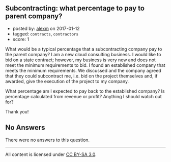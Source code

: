 ## Subcontracting: what percentage to pay to parent company?

- posted by: [alexm](https://stackexchange.com/users/2903671/alexm) on 2017-01-12
- tagged: `contracts`, `contractors`
- score: 1

What would be a typical percentage that a subcontracting company pay to the parent company? I am a new cloud consulting business. I would like to bid on a state contract; however, my business is very new and  does not meet the minimum requirements to bid. I found an established company that meets the minimum requirements. We discussed  and the company agreed that they could subcontract me, i.e. bid on the project  themselves and, if awarded, give the execution of the project to my company.

What percentage am I expected to pay back to the established company? Is percentage calculated from revenue or profit? Anything I should watch out for?

Thank you!

## No Answers

There were no answers to this question.


---

All content is licensed under [CC BY-SA 3.0](https://creativecommons.org/licenses/by-sa/3.0/).
